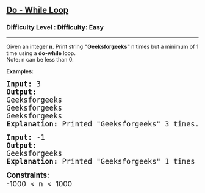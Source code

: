 <h2><a href="https://www.geeksforgeeks.org/problems/do-while-loop/1?page=1&status=unsolved,attempted&sortBy=accuracy">Do - While Loop</a></h2><h3>Difficulty Level : Difficulty: Easy</h3><hr><div class="problems_problem_content__Xm_eO"><p>Given an integer&nbsp;<strong>n</strong>. Print string <strong>"Geeksforgeeks"&nbsp;</strong>n times but a minimum of 1 time using a <strong>do-while</strong> loop.<br>Note: n can be less than 0.</p>
<p><strong>Examples:</strong></p>
<pre><span style="font-size: 14pt;"><strong>Input:</strong> 3<br><strong>Output: <br></strong>Geeksforgeeks<br>Geeksforgeeks<br>Geeksforgeeks<strong><br>Explanation: </strong>Printed "Geeksforgeeks" 3 times.</span></pre>
<pre><span style="font-size: 14pt;"><strong>Input:</strong> -1<br><strong>Output: <br></strong>Geeksforgeeks<strong><br>Explanation: </strong>Printed "Geeksforgeeks" 1 times compulsory.</span></pre>
<p><strong><span style="font-size: 14pt;">Constraints:<br></span></strong><span style="font-size: 14pt;">-1000 &nbsp;&lt; &nbsp;n &nbsp;&lt; &nbsp;1000</span></p></div>